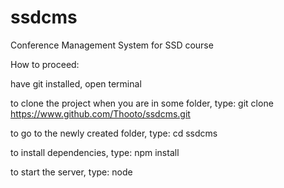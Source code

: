 # ssdcms
Conference Management System for SSD course

How to proceed:

have git installed, open terminal

to clone the project when you are in some folder, type:
git clone https://www.github.com/Thooto/ssdcms.git

to go to the newly created folder, type:
cd ssdcms

to install dependencies, type:
npm install

to start the server, type:
node
